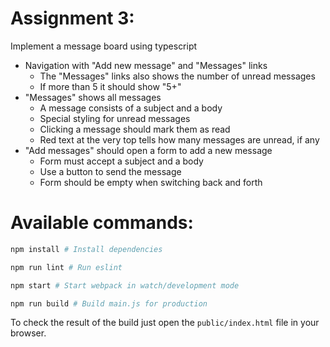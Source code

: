 # Assignment 3:

Implement a message board using typescript

- Navigation with "Add new message" and "Messages" links
  - The "Messages" links also shows the number of unread messages
  - If more than 5 it should show "5+"
- "Messages" shows all messages
  - A message consists of a subject and a body
  - Special styling for unread messages
  - Clicking a message should mark them as read
  - Red text at the very top tells how many messages are unread, if any
- "Add messages" should open a form to add a new message
  - Form must accept a subject and a body
  - Use a button to send the message
  - Form should be empty when switching back and forth

# Available commands:

```bash
npm install # Install dependencies

npm run lint # Run eslint

npm start # Start webpack in watch/development mode

npm run build # Build main.js for production
```

To check the result of the build just open the `public/index.html` file in your
browser.
